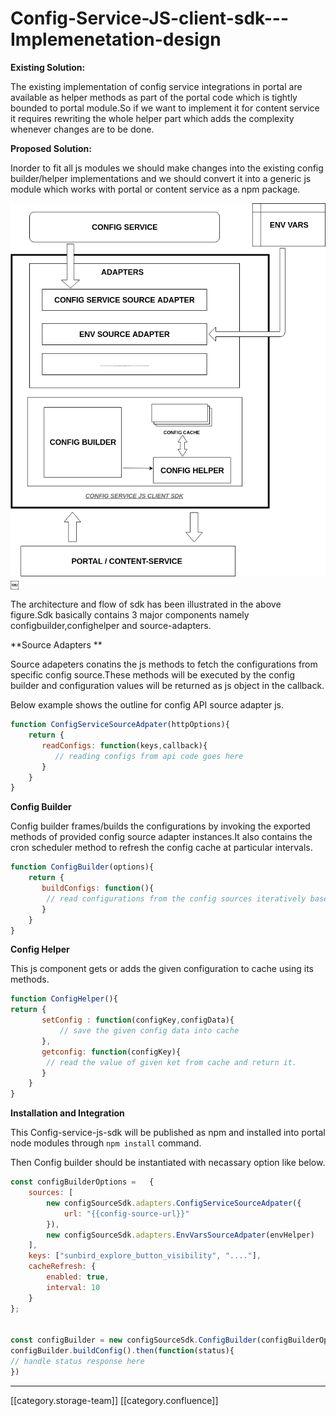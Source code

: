# Config-Service-JS-client-sdk---Implemenetation-design

**Existing Solution:**

The existing implementation of config service integrations in portal are available as helper methods as part of the portal code which is tightly bounded to portal module.So if we want to implement it for content service it requires rewriting the whole helper part which adds the complexity whenever changes are to be done.

**Proposed Solution:**

Inorder to fit all js modules we should make changes into the existing config builder/helper implementations and we should convert it into a generic js module which works with portal or content service as a npm package.

&#x20;                                                                                                                                                                ![](<../../../../../../Design/sbdesign-ed-kn-hw2/images/storage/Untitled Diagram.png>)￼&#x20;

The architecture and flow of sdk has been illustrated in the above figure.Sdk basically contains 3 major components namely configbuilder,confighelper and source-adapters.

\*\*Source Adapters \*\*

Source adapeters conatins the js methods to fetch the configurations from specific config source.These methods will be executed by the config builder and configuration values will be returned as js object in the callback.

Below example shows the outline for config API source adapter js.

```js
function ConfigServiceSourceAdpater(httpOptions){
	return {
       readConfigs: function(keys,callback){
          // reading configs from api code goes here
       }
	}
}
```

**Config Builder**

Config builder frames/builds the configurations by invoking the exported methods of provided config source adapter instances.It also contains the cron scheduler method to refresh the config cache at particular intervals.

```js
function ConfigBuilder(options){
	return {
       buildConfigs: function(){
        // read configurations from the config sources iteratively based on order and stores them into config using config helper 'setConfig' method
       }
	}
}
```

**Config Helper**

This js component gets or adds the given configuration to cache using its methods.

```js
function ConfigHelper(){
return {
       setConfig : function(configKey,configData){
           // save the given config data into cache
       },
       getconfig: function(configKey){
        // read the value of given ket from cache and return it.
       }
	}
}
```

**Installation and Integration**

This Config-service-js-sdk will be published as npm and installed into portal node modules through `npm install` command.

Then Config builder should be instantiated with necassary option like below.

```js
const configBuilderOptions =   {
	sources: [
		new configSourceSdk.adapters.ConfigServiceSourceAdpater({
			url: "{{config-source-url}}"
		}),
		new configSourceSdk.adapters.EnvVarsSourceAdpater(envHelper)
	],
	keys: ["sunbird_explore_button_visibility", "...."],
	cacheRefresh: {
		enabled: true,
		interval: 10
	}
};


const configBuilder = new configSourceSdk.ConfigBuilder(configBuilderOptions);
configBuilder.buildConfig().then(function(status){
// handle status response here
})
```

***

\[\[category.storage-team]] \[\[category.confluence]]
